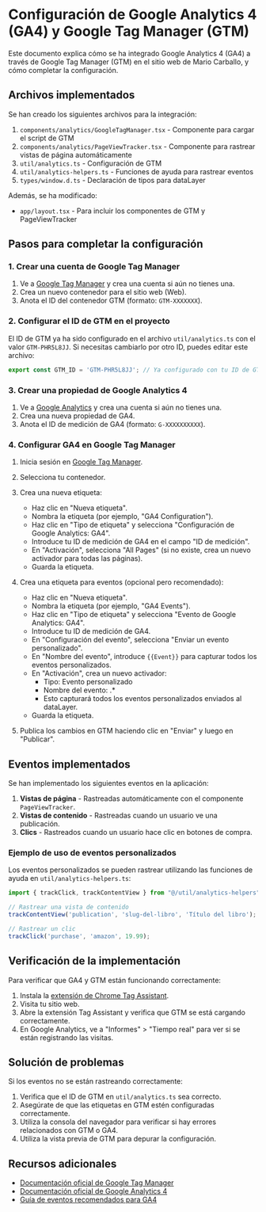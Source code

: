 # Configuración de Google Analytics 4 (GA4) y Google Tag Manager (GTM)

Este documento explica cómo se ha integrado Google Analytics 4 (GA4) a través de Google Tag Manager (GTM) en el sitio web de Mario Carballo, y cómo completar la configuración.

## Archivos implementados

Se han creado los siguientes archivos para la integración:

1. `components/analytics/GoogleTagManager.tsx` - Componente para cargar el script de GTM
2. `components/analytics/PageViewTracker.tsx` - Componente para rastrear vistas de página automáticamente
3. `util/analytics.ts` - Configuración de GTM
4. `util/analytics-helpers.ts` - Funciones de ayuda para rastrear eventos
5. `types/window.d.ts` - Declaración de tipos para dataLayer

Además, se ha modificado:

- `app/layout.tsx` - Para incluir los componentes de GTM y PageViewTracker

## Pasos para completar la configuración

### 1. Crear una cuenta de Google Tag Manager

1. Ve a [Google Tag Manager](https://tagmanager.google.com/) y crea una cuenta si aún no tienes una.
2. Crea un nuevo contenedor para el sitio web (Web).
3. Anota el ID del contenedor GTM (formato: `GTM-XXXXXXX`).

### 2. Configurar el ID de GTM en el proyecto

El ID de GTM ya ha sido configurado en el archivo `util/analytics.ts` con el valor `GTM-PHR5L8JJ`. Si necesitas cambiarlo por otro ID, puedes editar este archivo:

```typescript
export const GTM_ID = 'GTM-PHR5L8JJ'; // Ya configurado con tu ID de GTM
```

### 3. Crear una propiedad de Google Analytics 4

1. Ve a [Google Analytics](https://analytics.google.com/) y crea una cuenta si aún no tienes una.
2. Crea una nueva propiedad de GA4.
3. Anota el ID de medición de GA4 (formato: `G-XXXXXXXXXX`).

### 4. Configurar GA4 en Google Tag Manager

1. Inicia sesión en [Google Tag Manager](https://tagmanager.google.com/).
2. Selecciona tu contenedor.
3. Crea una nueva etiqueta:
   - Haz clic en "Nueva etiqueta".
   - Nombra la etiqueta (por ejemplo, "GA4 Configuration").
   - Haz clic en "Tipo de etiqueta" y selecciona "Configuración de Google Analytics: GA4".
   - Introduce tu ID de medición de GA4 en el campo "ID de medición".
   - En "Activación", selecciona "All Pages" (si no existe, crea un nuevo activador para todas las páginas).
   - Guarda la etiqueta.

4. Crea una etiqueta para eventos (opcional pero recomendado):
   - Haz clic en "Nueva etiqueta".
   - Nombra la etiqueta (por ejemplo, "GA4 Events").
   - Haz clic en "Tipo de etiqueta" y selecciona "Evento de Google Analytics: GA4".
   - Introduce tu ID de medición de GA4.
   - En "Configuración del evento", selecciona "Enviar un evento personalizado".
   - En "Nombre del evento", introduce `{{Event}}` para capturar todos los eventos personalizados.
   - En "Activación", crea un nuevo activador:
     - Tipo: Evento personalizado
     - Nombre del evento: .*
     - Esto capturará todos los eventos personalizados enviados al dataLayer.
   - Guarda la etiqueta.

5. Publica los cambios en GTM haciendo clic en "Enviar" y luego en "Publicar".

## Eventos implementados

Se han implementado los siguientes eventos en la aplicación:

1. **Vistas de página** - Rastreadas automáticamente con el componente `PageViewTracker`.
2. **Vistas de contenido** - Rastreadas cuando un usuario ve una publicación.
3. **Clics** - Rastreados cuando un usuario hace clic en botones de compra.

### Ejemplo de uso de eventos personalizados

Los eventos personalizados se pueden rastrear utilizando las funciones de ayuda en `util/analytics-helpers.ts`:

```typescript
import { trackClick, trackContentView } from "@/util/analytics-helpers";

// Rastrear una vista de contenido
trackContentView('publication', 'slug-del-libro', 'Título del libro');

// Rastrear un clic
trackClick('purchase', 'amazon', 19.99);
```

## Verificación de la implementación

Para verificar que GA4 y GTM están funcionando correctamente:

1. Instala la [extensión de Chrome Tag Assistant](https://chrome.google.com/webstore/detail/tag-assistant-legacy-by-g/kejbdjndbnbjgmefkgdddjlbokphdefk).
2. Visita tu sitio web.
3. Abre la extensión Tag Assistant y verifica que GTM se está cargando correctamente.
4. En Google Analytics, ve a "Informes" > "Tiempo real" para ver si se están registrando las visitas.

## Solución de problemas

Si los eventos no se están rastreando correctamente:

1. Verifica que el ID de GTM en `util/analytics.ts` sea correcto.
2. Asegúrate de que las etiquetas en GTM estén configuradas correctamente.
3. Utiliza la consola del navegador para verificar si hay errores relacionados con GTM o GA4.
4. Utiliza la vista previa de GTM para depurar la configuración.

## Recursos adicionales

- [Documentación oficial de Google Tag Manager](https://developers.google.com/tag-manager/quickstart)
- [Documentación oficial de Google Analytics 4](https://developers.google.com/analytics/devguides/collection/ga4)
- [Guía de eventos recomendados para GA4](https://support.google.com/analytics/answer/9267735)
